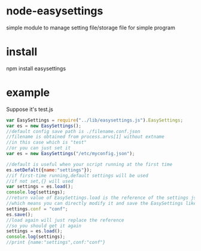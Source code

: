 node-easysettings
=================

simple module to manage setting file/storage file for simple program 
# install
npm install easysettings
# example
Suppose it's test.js
```javascript
var EasySettings = require("../lib/easysettings.js").EasySettings;
var es = new EasySettings();
//default config save path is ./filename.conf.json
//filename is obtained from process.arvs[1] without extname
//in this case which is "test"
//or you can just set it
var es = new EasySettings("/etc/myconfig.json");

//default is useful when your script running at the first time
es.setDefalt({name:"settings"});
//if first-time running,default settings will be used 
//if not set,{} will used
var settings = es.load();
console.log(settings);
//return value of EasySettings.load is the reference of the settings json object from easy settings
//which means you can directly modify it and save the EasySettings like below
settings.conf = "conf";
es.save();
//load again will just replace the reference
//so you should get it again
settings = es.load();
console.log(settings);
//print {name:"settings",conf:"conf"}
```